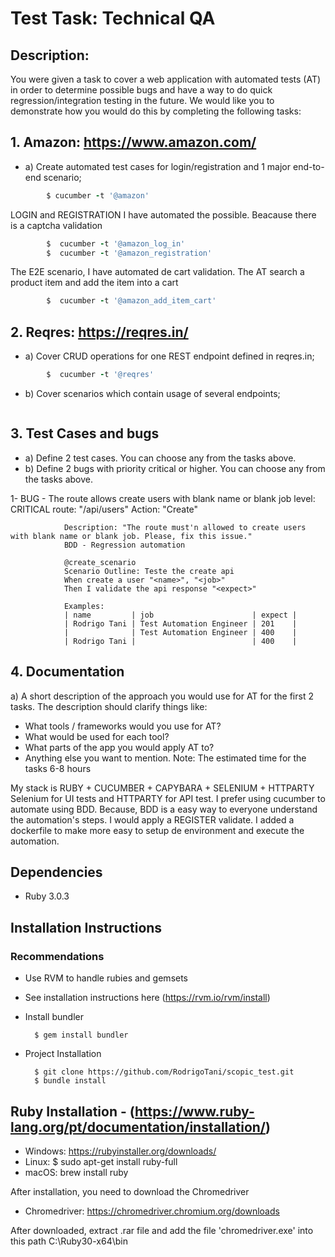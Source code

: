 # Test Task: Technical QA
## Description:
You were given a task to cover a web application with automated tests (AT) in order to
determine possible bugs and have a way to do quick regression/integration testing in the
future. We would like you to demonstrate how you would do this by completing the following
tasks:

## 1. Amazon: https://www.amazon.com/
* a) Create automated test cases for login/registration and 1 major end-to-end scenario;
```ruby
        $ cucumber -t '@amazon'
```
 LOGIN and REGISTRATION I have automated the possible. Beacause there is a captcha validation
```ruby
        $  cucumber -t '@amazon_log_in'
        $  cucumber -t '@amazon_registration'
```
 The E2E scenario, I have automated de cart validation. The AT search a product item and add the item into a cart
```ruby
        $  cucumber -t '@amazon_add_item_cart'
```
## 2. Reqres: https://reqres.in/
* a) Cover CRUD operations for one REST endpoint defined in reqres.in;
```ruby
        $  cucumber -t '@reqres'
```
* b) Cover scenarios which contain usage of several endpoints;
```ruby

```
## 3. Test Cases and bugs
* a) Define 2 test cases. You can choose any from the tasks above.
* b) Define 2 bugs with priority critical or higher. You can choose any from the tasks above.

 1- BUG - The route allows create users with blank name or blank job
                level: CRITICAL
                route: "/api/users"
                Action: "Create"

                Description: "The route must'n allowed to create users with blank name or blank job. Please, fix this issue."
                BDD - Regression automation

                @create_scenario
                Scenario Outline: Teste the create api
                When create a user "<name>", "<job>"
                Then I validate the api response "<expect>"

                Examples:
                | name         | job                      | expect |
                | Rodrigo Tani | Test Automation Engineer | 201    |
                |              | Test Automation Engineer | 400    |
                | Rodrigo Tani |                          | 400    |

## 4. Documentation
a) A short description of the approach you would use for AT for the first 2 tasks. The
description should clarify things like:
- What tools / frameworks would you use for AT?
- What would be used for each tool?
- What parts of the app you would apply AT to?
- Anything else you want to mention.
Note: The estimated time for the tasks 6-8 hours

 My stack is RUBY + CUCUMBER + CAPYBARA + SELENIUM + HTTPARTY
 Selenium for UI tests and HTTPARTY for API test. I prefer using cucumber to automate using BDD. Because, BDD is a easy way to everyone understand the automation's steps.
 I would apply a REGISTER validate.
 I added a dockerfile to make more easy to setup de environment and execute the automation.

## Dependencies

* Ruby 3.0.3

## Installation Instructions

### Recommendations

* Use RVM to handle rubies and gemsets

* See installation instructions here (https://rvm.io/rvm/install)

* Install bundler

        $ gem install bundler

* Project Installation

        $ git clone https://github.com/RodrigoTani/scopic_test.git
        $ bundle install

## Ruby Installation - (https://www.ruby-lang.org/pt/documentation/installation/)
* Windows: https://rubyinstaller.org/downloads/
* Linux: 
        $ sudo apt-get install ruby-full
* macOS: 
        brew install ruby

After installation, you need to download the Chromedriver
* Chromedriver: https://chromedriver.chromium.org/downloads

After downloaded, extract .rar file and add the file 'chromedriver.exe' into this path C:\Ruby30-x64\bin
